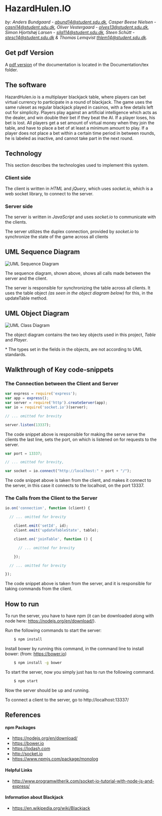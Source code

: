 # HazardHulen.IO
_by: 
Anders Bundgaard - abund14@student.sdu.dk, 
Casper Beese Nielsen - casni14@student.sdu.dk, 
Oliver Vestergaard - olves13@student.sdu.dk, 
Simon Hjortshøj Larsen - sila114@student.sdu.dk,
Steen Schütt - stesc14@student.sdu.dk
& Thomas Lemqvist thlem14@student.sdu.dk._


## Get pdf Version
A [pdf version](https://github.com/DrBumlehund/hazardhulen.io/blob/master/Documentation/documentation.pdf) of the documentation is located in the Documentation/tex folder.



## The software
HazardHulen.io is a multiplayer blackjack table, where players can bet virtual
currency to participate in a round of blackjack. The game uses the same ruleset
as regular blackjack played in casinos, with a few details left out for
simplicity.
Players play against an artificial intelligence which acts as the dealer, and
win double their bet if they beat the AI. If a player loses, his bet is lost.
All players get a set amount of virtual money when they join the table, and have
to place a bet of at least a minimum amount to play. If a player does not place
a bet within a certain time period in between rounds, he is labeled as inactive,
and cannot take part in the next round.

## Technology
This section describes the technologies used to implement this system.

### Client side
The client is written in _HTML_ and _jQuery_, which uses _socket.io_, which is
a web socket library, to connect to the server.

### Server side
The server is written in _JavaScript_ and uses _socket.io_ to communicate with
the clients.

The server utilizes the duplex connection, provided by _socket.io_ to
synchronize the state of the game across all clients

## UML Sequence Diagram
![UML Sequence Diagram](https://github.com/DrBumlehund/off_the_books/blob/master/Documentation/sequence.png "UML Sequence Diagram")

The sequence diagram, shown above, shows all calls made between the server
and the client.

The server is responsible for synchronizing the table across all clients.
It uses the table object _(as seen in the object diagram below)_ for this,
in the updateTable method.

## UML Object Diagram
![UML Class Diagram](https://github.com/DrBumlehund/off_the_books/blob/master/Documentation/ClassDiag.png "UML Class Diagram")

The object diagram contains the two key objects used in this project, _Table_
and _Player_.

\* The types set in the fields in the objects, are not according to
UML standards.

## Walkthrough of Key code-snippets

### The Connection between the Client and Server
```javascript
var express = require('express');
var app = express();
var server = require('http').createServer(app);
var io = require('socket.io')(server);

// ... omitted for brevity

server.listen(13337);
```

The code snippet above is responsible for making the serve serve the clients
the last line, sets the port, on which is listened on for requests to the server.

```javascript
var port = 13337;

// ... omitted for brevity,

var socket = io.connect("http://localhost:" + port + "/");
```
The code snippet above is taken from the client, and makes it connect to the
server, in this case it connects to the localhost, on the port 13337.


### The Calls from the Client to the Server
```javascript
io.on('connection', function (client) {

  // ... omitted for brevity

    client.emit('setId', id);
    client.emit('updateTableState', table);

    client.on('joinTable', function () {

      // ... omitted for brevity

    });

  // ... omitted for brevity

});
```
The code snippet above is taken from the server, and it is responsible for taking
commands from the client.

## How to run
To run the server, you have to have npm (it can be downloaded along with
  node here: https://nodejs.org/en/download/).

Run the following commands to start the server:
``` sh
    $ npm install
```
Install bower by running this command, in the command line to install
bower: (from: https://bower.io)
``` sh
    $ npm install -g bower
```
To start the server, now you simply just has to run the following command.
``` sh
    $ npm start
```

Now the server should be up and running.

To connect a client to the server, go to http://localhost:13337/

## References

#### npm Packages
* https://nodejs.org/en/download/
* https://bower.io
* https://lodash.com
* http://socket.io
* https://www.npmjs.com/package/monolog

#### Helpful Links
* http://www.programwitherik.com/socket-io-tutorial-with-node-js-and-express/

#### Information about Blackjack
* https://en.wikipedia.org/wiki/Blackjack
